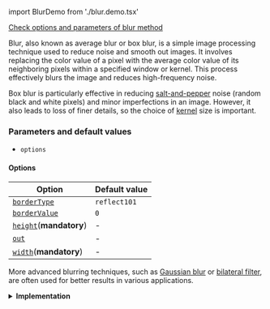 import BlurDemo from './blur.demo.tsx'

[Check options and parameters of blur method](https://image-js.github.io/image-js-typescript/classes/Image.html#blur 'link on github io')

Blur, also known as average blur or box blur, is a simple image processing technique used to reduce noise and smooth out images. It involves replacing the color value of a pixel with the average color value of its neighboring pixels within a specified window or kernel. This process effectively blurs the image and reduces high-frequency noise.

Box blur is particularly effective in reducing [salt-and-pepper](https://en.wikipedia.org/wiki/Salt-and-pepper_noise 'wikipedia link on salt and pepper noise') noise (random black and white pixels) and minor imperfections in an image. However, it also leads to loss of finer details, so the choice of [kernel](../../Glossary.md#kernel) size is important.

<BlurDemo />

### Parameters and default values

- `options`

#### Options

| Option                                                                                                       | Default value |
| ------------------------------------------------------------------------------------------------------------ | ------------- |
| [`borderType`](https://image-js.github.io/image-js-typescript/interfaces/BlurOptions.html#borderType)        | `reflect101`  |
| [`borderValue`](https://image-js.github.io/image-js-typescript/interfaces/BlurOptions.html#borderValue)      | `0`           |
| [`height`](https://image-js.github.io/image-js-typescript/interfaces/BlurOptions.html#height)(**mandatory**) | -             |
| [`out`](https://image-js.github.io/image-js-typescript/interfaces/BlurOptions.html#out)                      | -             |
| [`width`](https://image-js.github.io/image-js-typescript/interfaces/BlurOptions.html#width)(**mandatory**)   | -             |

More advanced blurring techniques, such as [Gaussian blur](./gaussianBlur.md 'internal link to gaussian blur') or [bilateral filter](https://en.wikipedia.org/wiki/Bilateral_filter 'wikipedia link on bilateral filters'), are often used for better results in various applications.

<details>
<summary>
<b>Implementation</b>
 </summary>

Here's how blur filter is implemented in ImageJS:

_Select a Kernel Size_: The first step is to choose the size of the kernel or window that will be used for the blurring operation. The kernel is typically a square matrix with odd dimensions, such as 3x3, 5x5, 7x7, etc. The larger the kernel, the more intense the blurring effect.

_Iterate through Pixels_: For each pixel in the image, the algorithm applies [convolution](../../Glossary.md#convolution).

_Calculate Average Color_: The algorithm calculates the average color value of all the pixels within the kernel.

_Replace Pixel Value_: The original pixel's color value is then replaced with the calculated average color value.

</details>
